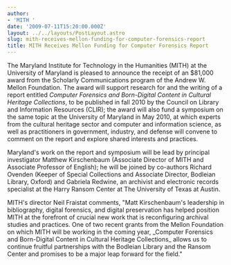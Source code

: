 ```yaml
---
author:
- 'MITH '
date: '2009-07-11T15:20:00.000Z'
layout: ../../layouts/PostLayout.astro
slug: mith-receives-mellon-funding-for-computer-forensics-report
title: MITH Receives Mellon Funding for Computer Forensics Report
---
```


The Maryland Institute for Technology in the Humanities (MITH) at the University of Maryland is pleased to announce the receipt of an \$81,000 award from the Scholarly Communications program of the Andrew W. Mellon Foundation. The award will support research for and the writing of a report entitled _Computer Forensics and Born-Digital Content in Cultural Heritage Collections_, to be published in fall 2010 by the Council on Library and Information Resources (CLIR); the award will also fund a symposium on the same topic at the University of Maryland in May 2010, at which experts from the cultural heritage sector and computer and information science, as well as practitioners in government, industry, and defense will convene to comment on the report and explore shared interests and practices.

Maryland's work on the report and symposium will be lead by principal investigator Matthew Kirschenbaum (Associate Director of MITH and Associate Professor of English); he will be joined by co-authors Richard Ovenden (Keeper of Special Collections and Associate Director, Bodleian Library, Oxford) and Gabriela Redwine, an archivist and electronic records specialist at the Harry Ransom Center at The University of Texas at Austin.

MITH's director Neil Fraistat comments, "Matt Kirschenbaum's leadership in bibliography, digital forensics, and digital preservation has helped position MITH at the forefront of crucial new work that is reconfiguring archival studies and practices. One of two recent grants from the Mellon Foundation on which MITH will be working in the coming year, \_Computer Forensics and Born-Digital Content in Cultural Heritage Collections\_ allows us to continue fruitful partnerships with the Bodleian Library and the Ransom Center and promises to be a major leap forward for the field."